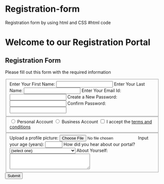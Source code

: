 # Registration-form
Registration form by using html and CSS
#html code

<!DOCTYPE html>
<html lang="en">
<head>
    <meta charset="UTF-8">
    <title>Registration portal</title>
    <link rel="stylesheet" href="style.css">
</head>
<body>
    <h1>Welcome to our Registration Portal</h1>
    <h2>Registration Form</h2>
    <p>Please fill out this form with the required information</p>
    <form method="post" action='https://register-demo.freecodecamp.org'>
        <fieldset>
            <label for="first-name"> Enter Your First Name: 
                <input id="first-name" name="first-name" type="text" required/>
            </label>
            <label for="last-name"> Enter Your Last Name: 
                <input id="last-name" name="last-name" type="text" required/>
            </label>
            <label for="email"> Enter Your Email Id: 
                <input id="email" name="email" type="text" required/>
            </label>
            <label for="new-password">Create a New Password: 
                <input id="new-password" name="new-password" type="password" pattern="[a-z0-5]{8,}" required />
            </label>
            <label for="new-password">Confirm Password: 
                <input id="new-password" name="new-password" type="password" pattern="[a-z0-5]{8,}" required />
            </label>
            </label>
        </fieldset>
        <fieldset>
            <label for="personal-account">
                <input id="personal-account" type="radio" name="account-type" class="inline" /> 
                Personal Account</label>
                <label for="business-account">
                    <input id="business-account" type="radio" name="account-type" class="inline" /> 
                    Business Account</label>
                    <label for="terms-and-conditions">
                        <input id="terms-and-conditions" type="checkbox" required name="terms-and-conditions" class="inline" /> 
                        I accept the <a href="">terms and conditions</a>
                      </label>
        </fieldset>
        <fieldset>
            <label for="profile-picture">Upload a profile picture: 
                <input id="profile-picture" type="file" name="file" />
            </label>
            <label for="age">Input your age (years): 
                <input id="age" type="number" name="age" min="18" max="60"/>
            </label>
        <label for="referrer">How did you hear about our portal?
            <select id="referrer" name="referrer">
            <option value="">(select one)</option>
            <option value="1">Advertisement</option>
            <option value="2">YouTube Channel</option>
            <option value="3">By Friends or by Family Member </option>
            <option value="4">Others</option>
          </select>
        </label>
        <label for="bio">About Yourself:
            <textarea id="bio" name="bio" rows="3" cols="30" placeholder="I like coding on the beach...">
            </textarea>
          </label>
        </fieldset>
        <input type="submit" value="Submit" />
    </form>
</body>
</html>
